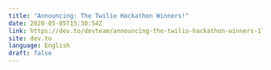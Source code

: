 ```yaml
---
title: "Announcing: The Twilio Hackathon Winners!"
date: 2020-05-05T15:30:54Z
link: https://dev.to/devteam/announcing-the-twilio-hackathon-winners-1lp4?utm_medium=RSS&utm_source=news.12bit.vn
site: dev.to
language: English
draft: false
---
```

